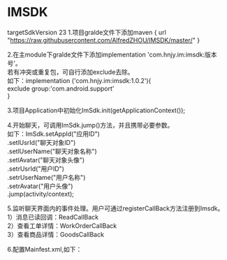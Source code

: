 # IMSDK
targetSdkVersion 23
1.项目gralde文件下添加maven { url "https://raw.githubusercontent.com/AlfredZHOU/IMSDK/master/" }  

2.在主module下gralde文件下添加implementation 'com.hnjy.im:imsdk:版本号'。  
若有冲突或重复包，可自行添加exclude去除。  
如下：implementation ('com.hnjy.im:imsdk:1.0.2'){  
      exclude  group:'com.android.support'  
 }   
 
3.项目Application中初始化ImSdk.init(getApplicationContext());  

4.开始聊天，可调用ImSdk.jump()方法，并且携带必要参数。  
如下：ImSdk.setAppId("应用ID")  
          .setlUsrId("聊天对象ID")  
          .setlUserName("聊天对象名称")  
          .setlAvatar("聊天对象头像")   
          .setrUsrId("用户ID")  
          .setrUserName("用户名称")  
          .setrAvatar("用户头像")  
          .jump(activity/context);  
            
5.监听聊天界面内的事件处理。用户可通过registerCallBack方法注册到Imsdk。  
  1）消息已读回调：ReadCallBack  
  2）查看工单详情：WorkOrderCallBack  
  3）查看商品详情：GoodsCallBack  
  
6.配置Mainfest.xml,如下：  
  <activity  
      android:name="com.hnjy.im.sdk.eim.activity.im.ChatActivity"  
      android:launchMode="singleTop"  
      android:screenOrientation="portrait"  
      android:windowSoftInputMode="adjustPan|stateHidden"></activity>  
  <activity android:name="com.hnjy.im.sdk.eim.activity.im.IMWebVActivity"></activity>  
